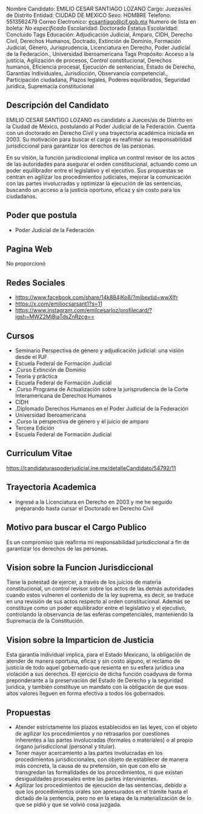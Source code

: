 Nombre Candidato: EMILIO CESAR SANTIAGO LOZANO
Cargo: Juezas/es de Distrito
Entidad: CIUDAD DE MEXICO
Sexo: HOMBRE
Telefono: 5513562479
Correo Electronico: ecsantiago@cjf.gob.mx
Numero de lista en boleta: *No especificado*
Escolaridad: Doctorado
Estatus Escolaridad: Concluido
Tags Educación: Adjudicación Judicial, Amparo, CIDH, Derecho Civil, Derechos Humanos, Doctrado, Extinción de Dominio, Formación Judicial, Género, Jurisprudencia, Licenciatura en Derecho, Poder Judicial de la Federación., Universidad Iberoamericana
Tags Propósito: Acceso a la justicia, Agilización de procesos, Control constitucional, Derechos humanos, Eficiencia procesal, Ejecución de sentencias, Estado de Derecho, Garantías individuales, Jurisdicción, Observancia competencial., Participación ciudadana, Plazos legales, Poderes equilibrados, Seguridad jurídica, Supremacía constitucional


## Descripción del Candidato 

EMILIO CESAR SANTIGO LOZANO es candidato a Jueces/as de Distrito en la Ciudad de México, postulando al Poder Judicial de la Federación. Cuenta con un doctorado en Derecho Civil y una trayectoria académica iniciada en 2003. Su motivación para buscar el cargo es reafirmar su responsabilidad jurisdiccional para garantizar los derechos de las personas.

En su visión, la función jurisdiccional implica un control revisor de los actos de las autoridades para asegurar el orden constitucional, actuando como un poder equilibrador entre el legislativo y el ejecutivo.  Sus propuestas se centran en agilizar los procedimientos judiciales, mejorar la comunicación con las partes involucradas y optimizar la ejecución de las sentencias, buscando un acceso a la justicia oportuno, eficaz y sin costo para los ciudadanos.


## Poder que postula

- Poder Judicial de la Federación


## Pagina Web

No proporcionó


## Redes Sociales

- https://www.facebook.com/share/14k884jKo8/?mibextid=wwXIfr
- https://x.com/emiliocsarsant1?s=11
- https://www.instagram.com/emilcesarloz/profilecard/?igsh=MWZ2MjBjaTdsZnRzcg==


## Cursos

- Seminario Perspectiva de género y adjudicación judicial: una visión desde el PJF
- Escuela Federal de Formación Judicial
- ,Curso Extinción de Dominio
- Teoría y práctica
- Escuela Federal de Formación Judicial
- ,Curso Programa de Actualización sobre la jurisprudencia de la Corte Interamericana de Derechos Humanos
- CIDH
- ,Diplomado Derechos Humanos en el Poder Judicial de la Federación
- Universidad Iberoamericana
- ,Curso la perspectiva de género y el juicio de amparo
- Tercera Edición
- Escuela Federal de Formación Judicial


## Curriculum Vitae

https://candidaturaspoderjudicial.ine.mx/detalleCandidato/54792/11


## Trayectoria Academica

- Ingresé a la Licenciatura en Derecho en 2003 y me he seguido preparando hasta cursar el Doctorado en Derecho Civil


## Motivo para buscar el Cargo Publico

Es un compromiso que reafirma mi responsabilidad jurisdiccional a fin de garantizar los derechos de las personas.


## Vision sobre la Funcion Jurisdiccional

Tiene la potestad de ejercer, a través de los juicios de materia constitucional, un control revisor sobre los actos de las demás autoridades cuando estos vulneren el contenido de la ley suprema, es decir, se traduce en una revisión de sus actos respecto al orden constitucional. Además se constituye como un poder equilibrador entre el legislativo y el ejecutivo, controlando la observancia de las esferas competenciales, manteniendo la Supremacía de la Constitución.


## Vision sobre la Imparticion de Justicia

Esta garantía individual implica, para el Estado Mexicano, la obligación de atender de manera oportuna, eficaz y sin costo alguno, el reclamo de justicia de todo aquel gobernado que resienta en su esfera jurídica una violación a sus derechos. El ejercicio de dicha función coadyuva de forma preponderante a la preservación del Estado de Derecho y la seguridad jurídica, y también constituye un mandato con la obligación de que esos altos valores lleguen en forma efectiva a todos los gobernados.


## Propuestas

- Atender estrictamente los plazos establecidos en las leyes, con el objeto de agilizar los procedimientos y no retrasarlos por cuestiones inherentes a las partes involucradas (formales o materiales) o al propio órgano jurisdiccional (personal y titular).
- Tener mayor acercamiento a las partes involucradas en los procedimientos jurisdiccionales, con objeto de establecer de manera más concreta, la causa de su pretensión, sin que con ello se transgredan las formalidades de los procedimientos, ni que existan desigualdades procesales entre las partes intervinientes.
- Agilizar los procedimientos de ejecución de las sentencias, debido a que los procedimientos orales son apresurados en el trámite hasta el dictado de la sentencia, pero no en la etapa de la materialización de lo que se pidió y que se volvió cosa juzgada.

